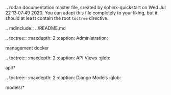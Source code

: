 .. rodan documentation master file, created by
   sphinx-quickstart on Wed Jul 22 13:07:49 2020.
   You can adapt this file completely to your liking, but it should at least
   contain the root `toctree` directive.

.. mdinclude:: ../README.md

.. toctree::
   :maxdepth: 2
   :caption: Administration:

   management
   docker

.. toctree::
   :maxdepth: 2
   :caption: API Views
   :glob:

   api/*

.. toctree::
   :maxdepth: 2
   :caption: Django Models
   :glob:

   models/*


